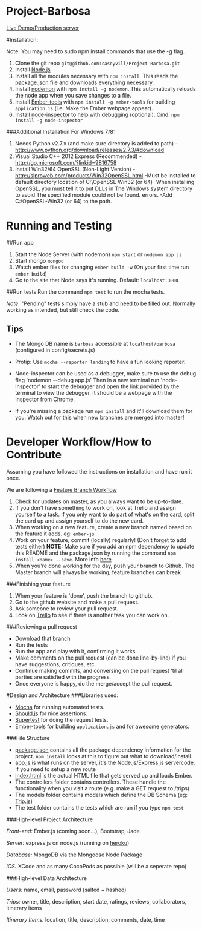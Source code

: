Project-Barbosa
===============
[Live Demo/Production server](http://project-barbosa.herokuapp.com/)

#Installation:

Note: You may need to sudo npm install commands that use the -g flag.

1. Clone the git repo `git@github.com:caseyvill/Project-Barbosa.git`
2. Install [Node.js](http://nodejs.org/)
3. Install all the modules necessary with `npm install`. This reads the [package.json](package.json) file and downloads everything necessary.
4. Install [nodemon](http://nodemon.io/) with `npm install -g nodemon`. This automatically reloads the node app when you save changes to a file.
5. Install [Ember-tools](https://github.com/rpflorence/ember-tools) with `npm install -g ember-tools` for building `application.js` (i.e. Make the Ember webpage appear).
6. Install [node-inspector](https://github.com/node-inspector/node-inspector) to help with debugging (optional). Cmd: `npm install -g node-inspector`

###Additional Installation For Windows 7/8:

1. Needs Python v2.7.x (and make sure directory is added to path) - http://www.python.org/download/releases/2.7.3/#download
2. Visual Studio C++ 2012 Express (Recommended) - http://go.microsoft.com/?linkid=9816758
3. Install Win32/64 OpenSSL (Non-Light Version) -http://slproweb.com/products/Win32OpenSSL.html
	-Must be installed to default directory location of C:\OpenSSL-Win32 (or 64)
	-When installing OpenSSL, you must tell it to put DLLs in  The Windows system directory  to avoid  The specified module could not be found.  errors.
	-Add C:\OpenSSL-Win32 (or 64) to the path.

# Running and Testing

##Run app
1. Start the Node Server (with nodemon) `npm start` or `nodemon app.js`
2. Start mongo `mongod`
3. Watch ember files for changing `ember build -w` (On your first time run `ember build`)
4. Go to the site that Node says it's running. Default: `localhost:3000`

##Run tests
Run the command `npm test` to run the mocha tests.

_Note_: "Pending" tests simply have a stub and need to be filled out. Normally working as intended, but still check the code.

## Tips
* The Mongo DB name is `barbosa` accessible at `localhost/barbosa` (configured in config/secrets.js)
* Protip: Use `mocha --reporter landing` to have a fun looking reporter.
* Node-inspector can be used as a debugger, make sure to use the debug flag
'nodemon --debug app.js' Then in a new terminal run 'node-inspector' to start the debugger and open the link provided by the terminal to view the debugger. It should be a webpage with the Inspector from Chrome.

* If you're missing a package run `npm install` and it'll download them for you. Watch out for this when new branches are merged into master!

# Developer Workflow/How to Contribute
Assuming you have followed the instructions on installation and have run it once.

We are following a [Feature Branch Workflow](https://www.atlassian.com/git/workflows#!workflow-feature-branch)

1. Check for updates on master, as you always want to be up-to-date.
2. If you don't have something to work on, look at Trello and assign yourself to a task. If you only want to do part of what's on the card, split the card up and assign yourself to do the new card.
3. When working on a new feature, create a new branch named based on the feature it adds. eg: `ember-js`
4. Work on your feature, commit (locally) regularly! (Don't forget to add tests either)
**NOTE:** Make sure if you add an npm dependency to update this README and the package.json by running the command `npm install <name> --save`. More info [here](https://www.npmjs.org/doc/install.html)
5. When you're done working for the day, push your branch to Github. The Master branch will always be working, feature branches can break

###Finishing your feature
1. When your feature is 'done', push the branch to github. 
2. Go to the github website and make a pull request.
3. Ask someone to review your pull request.
4. Look on [Trello](https://trello.com/b/lJc23iGy/group-3-project-barbosa) to see if there is another task you can work on.

###Reviewing a pull request
* Download that branch
* Run the tests
* Run the app and play with it, confirming it works.
* Make comments on the pull request (can be done line-by-line) if you have suggestions, critiques, etc.
* Continue making commits, and conversing on the pull request 'til all parties are satisfied with the progress.
* Once everyone is happy, do the merge/accept the pull request.

#Design and Architecture
###Libraries used:
* [Mocha](http://visionmedia.github.io/mocha/) for running automated tests.
* [Should.js](https://github.com/visionmedia/should.js) for nice assertions.
* [Supertest](https://github.com/visionmedia/supertest) for doing the request tests.
* [Ember-tools](https://github.com/rpflorence/ember-tools) for building `application.js` and for awesome [generators](https://github.com/rpflorence/ember-tools#generators).

###File Structure
* [package.json](package.json) contains all the package dependency information for the project. `npm install` looks at this to figure out what to download/install.
* [app.js](app.js) is what runs on the server, it's the Node.js/Express.js servercode. If you need to setup a new route
* [index.html](index.html) is the actual HTML file that gets served up and loads Ember.
* The controllers folder contains controllers. These handle the functionality when you visit a route (e.g. make a GET request to /trips)
* The models folder contains models which define the DB Schema (eg: [Trip.js](models/Trips.js))
* The test folder contains the tests which are run if you type `npm test`

###High-level Project Architecture

_Front-end:_ Ember.js (coming soon...), Bootstrap, Jade

_Server:_ express.js on node.js (running on [heroku](comp-4350.herokuapp.com))

_Database:_ MongoDB via the Mongoose Node Package

_iOS:_ XCode and as many CocoPods as possible (will be a seperate repo)

###High-level Data Architecture

_Users:_ name, email, password (salted + hashed)

_Trips:_ owner, title, description, start date, ratings, reviews, collaborators, itinerary items

_Itinerary Items:_ location, title, description, comments, date, time
